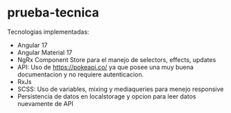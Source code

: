 # prueba-tecnica

Tecnologias implementadas:
- Angular 17
- Angular Material 17
- NgRx Component Store para el manejo de selectors, effects, updates
- API: Uso de https://pokeapi.co/ ya que posee una muy buena documentacion y no requiere autenticacion.
- RxJs
- SCSS: Uso de variables, mixing y mediaqueries para menejo responsive
- Persistencia de datos en localstorage y opcion para leer datos nuevamente de API
